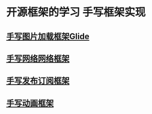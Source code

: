 # 开源框架的学习 手写框架实现

## [手写图片加载框架Glide](glideframework)

## [手写网络网络框架](httpframework)

## [手写发布订阅框架](eventbusframwork)

## [手写动画框架](animationframework)